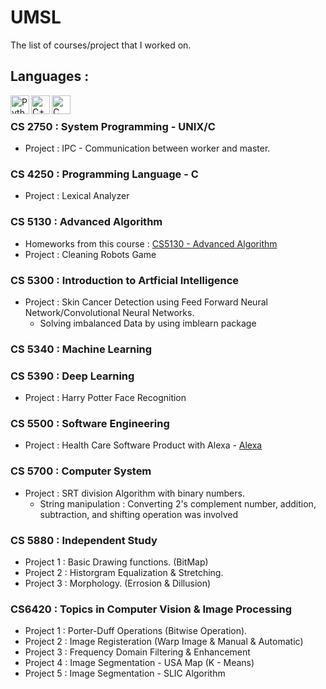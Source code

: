 # UMSL
The list of courses/project that I worked on.
## Languages :
<img align="left" alt="Python" width="30px" src="https://img.icons8.com/color/48/000000/python.png" />
<img align="left" alt="C++" width="30px" src="https://img.icons8.com/color/48/000000/c-plus-plus-logo.png"/>
<img align="left" alt="C" width="30px" src="https://img.icons8.com/color/48/000000/c-programming.png"/>

<br/>

### CS 2750 : System Programming - UNIX/C
- Project : IPC - Communication between worker and master.

### CS 4250 : Programming Language - C
- Project : Lexical Analyzer

### CS 5130 : Advanced Algorithm 
- Homeworks from this course : [CS5130 - Advanced Algorithm](https://github.com/badriadhikari/Algorithms-2020fall)
- Project : Cleaning Robots Game

### CS 5300 : Introduction to Artficial Intelligence
- Project : Skin Cancer Detection using Feed Forward Neural Network/Convolutional Neural Networks.
  - Solving imbalanced Data by using imblearn package

### CS 5340 : Machine Learning

### CS 5390 : Deep Learning
- Project : Harry Potter Face Recognition

### CS 5500 : Software Engineering
- Project : Health Care Software Product with Alexa - [Alexa](https://github.com/sntrenter/FA2020GroupProject)

### CS 5700 : Computer System
- Project : SRT division Algorithm with binary numbers.
  - String manipulation : Converting 2's complement number, addition, subtraction, and shifting operation was involved

### CS 5880 : Independent Study
- Project 1 : Basic Drawing functions. (BitMap)
- Project 2 : Historgram Equalization & Stretching.
- Project 3 : Morphology. (Errosion & Dillusion)

### CS6420 : Topics in Computer Vision & Image Processing
- Project 1 : Porter-Duff Operations (Bitwise Operation).
- Project 2 : Image Registeration (Warp Image & Manual & Automatic)
- Project 3 : Frequency Domain Filtering & Enhancement
- Project 4 : Image Segmentation - USA Map (K - Means)
- Project 5 : Image Segmentation - SLIC Algorithm
